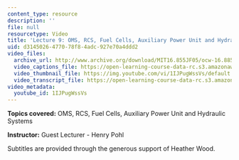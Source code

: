 ```yaml
---
content_type: resource
description: ''
file: null
resourcetype: Video
title: 'Lecture 9: OMS, RCS, Fuel Cells, Auxiliary Power Unit and Hydraulic Systems'
uid: d3145026-4770-78f8-4adc-927e70a4ddd2
video_files:
  archive_url: http://www.archive.org/download/MIT16.855JF05/ocw-16.885-06oct2005-220k.mp4
  video_captions_file: https://open-learning-course-data-rc.s3.amazonaws.com/16-885j-aircraft-systems-engineering-fall-2005/5844de064d58571f98be530056b72de1_1IJPugWssVs.vtt
  video_thumbnail_file: https://img.youtube.com/vi/1IJPugWssVs/default.jpg
  video_transcript_file: https://open-learning-course-data-rc.s3.amazonaws.com/16-885j-aircraft-systems-engineering-fall-2005/1835a1c9cf925289db8c48ac7acf8280_1IJPugWssVs.pdf
video_metadata:
  youtube_id: 1IJPugWssVs
---
```


**Topics covered:** OMS, RCS, Fuel Cells, Auxiliary Power Unit and Hydraulic Systems

**Instructor:** Guest Lecturer - Henry Pohl

Subtitles are provided through the generous support of Heather Wood.